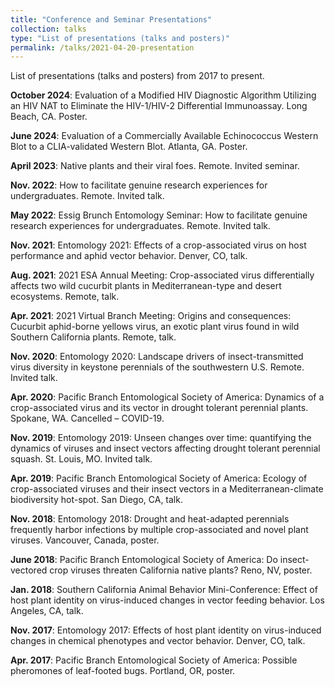 ```yaml
---
title: "Conference and Seminar Presentations"
collection: talks
type: "List of presentations (talks and posters)"
permalink: /talks/2021-04-20-presentation
---
```


List of presentations (talks and posters) from 2017 to present.  

**October 2024**: Evaluation of a Modified HIV Diagnostic Algorithm Utilizing an HIV NAT to Eliminate the HIV-1/HIV-2 Differential Immunoassay. Long Beach, CA. Poster. 

**June 2024**: Evaluation of a Commercially Available Echinococcus Western Blot to a CLIA-validated Western Blot. Atlanta, GA. Poster. 

**April 2023**: Native plants and their viral foes. Remote. Invited seminar.  

**Nov. 2022**: How to facilitate genuine research experiences for undergraduates. Remote. Invited talk.  

**May 2022**: Essig Brunch Entomology Seminar: How to facilitate genuine research experiences
for undergraduates. Remote. Invited talk.  

**Nov. 2021**: Entomology 2021: Effects of a crop-associated virus on host performance and aphid vector behavior. Denver, CO, talk.  

**Aug. 2021**: 2021 ESA Annual Meeting: Crop-associated virus differentially affects two wild cucurbit plants in Mediterranean-type and desert ecosystems. Remote, talk.  

**Apr. 2021**: 2021 Virtual Branch Meeting: Origins and consequences: Cucurbit aphid-borne yellows virus, an exotic plant virus found in wild Southern California plants. Remote, talk.  

**Nov. 2020**: Entomology 2020: Landscape drivers of insect-transmitted virus diversity in keystone perennials of the southwestern U.S. Remote. Invited talk.  

**Apr. 2020**: Pacific Branch Entomological Society of America: Dynamics of a crop-associated virus and its vector in drought tolerant perennial plants. Spokane, WA. Cancelled – COVID-19.   

**Nov. 2019**: Entomology 2019: Unseen changes over time: quantifying the dynamics of viruses and insect vectors affecting drought tolerant perennial squash. St. Louis, MO. Invited talk.  

**Apr. 2019**: Pacific Branch Entomological Society of America: Ecology of crop-associated viruses and their insect vectors in a Mediterranean-climate biodiversity hot-spot. San Diego, CA, talk.  

**Nov. 2018**: Entomology 2018: Drought and heat-adapted perennials frequently harbor infections by multiple crop-associated and novel plant viruses. Vancouver, Canada, poster.  

**June 2018**: Pacific Branch Entomological Society of America: Do insect-vectored crop viruses
threaten California native plants? Reno, NV, poster.  

**Jan. 2018**: Southern California Animal Behavior Mini-Conference: Effect of host plant
identity on virus-induced changes in vector feeding behavior. Los Angeles, CA, talk.  

**Nov. 2017**: Entomology 2017: Effects of host plant identity on virus-induced changes in
chemical phenotypes and vector behavior. Denver, CO, talk.  

**Apr. 2017**: Pacific Branch Entomological Society of America: Possible pheromones of leaf-footed bugs. Portland, OR, poster.  
